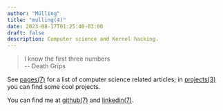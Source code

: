 ```yaml
---
author: "Mülling"
title: "mulling(4)"
date: 2023-08-17T01:25:40-03:00
draft: false
description: Computer science and Kernel hacking.
---
```


> I know the first three numbers <br><span class="quote"> -- Death Grips</span>


See [pages(7)](/pages) for a list of computer science related articles; in [projects(3)](/projects) you can find some cool projects.

You can find me at [github(7)](https://github.com/mulling) and [linkedin(7)](https://linkedin.com/in/mulling).
